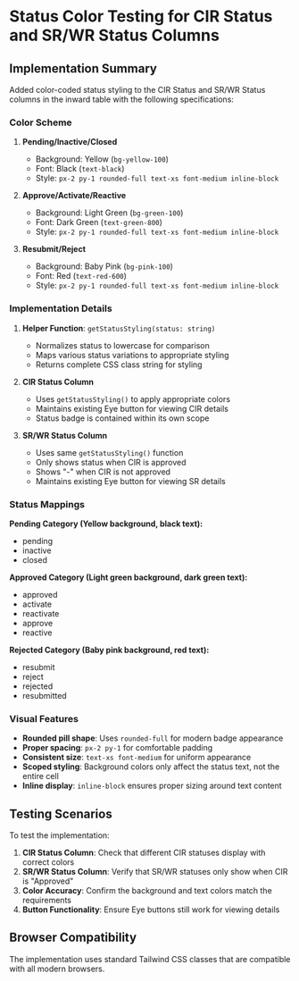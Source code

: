 # Status Color Testing for CIR Status and SR/WR Status Columns

## Implementation Summary

Added color-coded status styling to the CIR Status and SR/WR Status columns in the inward table with the following specifications:

### Color Scheme

1. **Pending/Inactive/Closed**
   - Background: Yellow (`bg-yellow-100`)
   - Font: Black (`text-black`)
   - Style: `px-2 py-1 rounded-full text-xs font-medium inline-block`

2. **Approve/Activate/Reactive**
   - Background: Light Green (`bg-green-100`)
   - Font: Dark Green (`text-green-800`)
   - Style: `px-2 py-1 rounded-full text-xs font-medium inline-block`

3. **Resubmit/Reject**
   - Background: Baby Pink (`bg-pink-100`)
   - Font: Red (`text-red-600`)
   - Style: `px-2 py-1 rounded-full text-xs font-medium inline-block`

### Implementation Details

1. **Helper Function**: `getStatusStyling(status: string)`
   - Normalizes status to lowercase for comparison
   - Maps various status variations to appropriate styling
   - Returns complete CSS class string for styling

2. **CIR Status Column**
   - Uses `getStatusStyling()` to apply appropriate colors
   - Maintains existing Eye button for viewing CIR details
   - Status badge is contained within its own scope

3. **SR/WR Status Column**
   - Uses same `getStatusStyling()` function
   - Only shows status when CIR is approved
   - Shows "-" when CIR is not approved
   - Maintains existing Eye button for viewing SR details

### Status Mappings

**Pending Category (Yellow background, black text):**
- pending
- inactive 
- closed

**Approved Category (Light green background, dark green text):**
- approved
- activate
- reactivate
- approve
- reactive

**Rejected Category (Baby pink background, red text):**
- resubmit
- reject
- rejected
- resubmitted

### Visual Features

- **Rounded pill shape**: Uses `rounded-full` for modern badge appearance
- **Proper spacing**: `px-2 py-1` for comfortable padding
- **Consistent size**: `text-xs font-medium` for uniform appearance
- **Scoped styling**: Background colors only affect the status text, not the entire cell
- **Inline display**: `inline-block` ensures proper sizing around text content

## Testing Scenarios

To test the implementation:

1. **CIR Status Column**: Check that different CIR statuses display with correct colors
2. **SR/WR Status Column**: Verify that SR/WR statuses only show when CIR is "Approved"
3. **Color Accuracy**: Confirm the background and text colors match the requirements
4. **Button Functionality**: Ensure Eye buttons still work for viewing details

## Browser Compatibility

The implementation uses standard Tailwind CSS classes that are compatible with all modern browsers.
